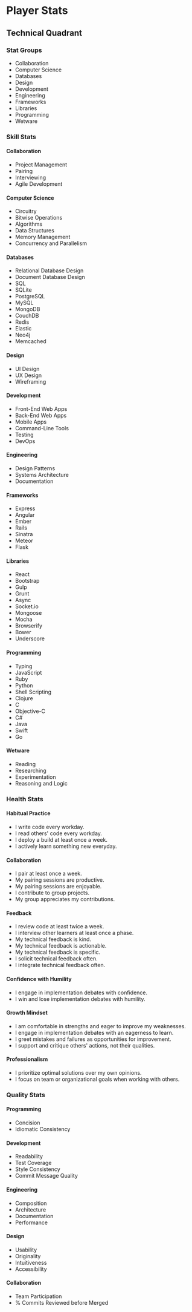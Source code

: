# Player Stats

## Technical Quadrant

### Stat Groups

- Collaboration
- Computer Science
- Databases
- Design
- Development
- Engineering
- Frameworks
- Libraries
- Programming
- Wetware

### Skill Stats

#### Collaboration
- Project Management
- Pairing
- Interviewing
- Agile Development

#### Computer Science
- Circuitry
- Bitwise Operations
- Algorithms
- Data Structures
- Memory Management
- Concurrency and Parallelism

#### Databases
- Relational Database Design
- Document Database Design
- SQL
- SQLite
- PostgreSQL
- MySQL
- MongoDB
- CouchDB
- Redis
- Elastic
- Neo4j
- Memcached

#### Design
- UI Design
- UX Design
- Wireframing

#### Development
- Front-End Web Apps
- Back-End Web Apps
- Mobile Apps
- Command-Line Tools
- Testing
- DevOps

#### Engineering
- Design Patterns
- Systems Architecture
- Documentation

#### Frameworks
- Express
- Angular
- Ember
- Rails
- Sinatra
- Meteor
- Flask

#### Libraries
- React
- Bootstrap
- Gulp
- Grunt
- Async
- Socket.io
- Mongoose
- Mocha
- Browserify
- Bower
- Underscore

#### Programming
- Typing
- JavaScript
- Ruby
- Python
- Shell Scripting
- Clojure
- C
- Objective-C
- C#
- Java
- Swift
- Go

#### Wetware
- Reading
- Researching
- Experimentation
- Reasoning and Logic

### Health Stats

#### Habitual Practice
- I write code every workday.
- I read others' code every workday.
- I deploy a build at least once a week.
- I actively learn something new everyday.

#### Collaboration
- I pair at least once a week.
- My pairing sessions are productive.
- My pairing sessions are enjoyable.
- I contribute to group projects.
- My group appreciates my contributions.

#### Feedback
- I review code at least twice a week.
- I interview other learners at least once a phase.
- My technical feedback is kind.
- My technical feedback is actionable.
- My technical feedback is specific.
- I solicit technical feedback often.
- I integrate technical feedback often.

#### Confidence with Humility
- I engage in implementation debates with confidence.
- I win and lose implementation debates with humility.

#### Growth Mindset
- I am comfortable in strengths and eager to improve my weaknesses.
- I engage in implementation debates with an eagerness to learn.
- I greet mistakes and failures as opportunities for improvement.
- I support and critique others' actions, not their qualities.

#### Professionalism
- I prioritize optimal solutions over my own opinions.
- I focus on team or organizational goals when working with others.

### Quality Stats

#### Programming
- Concision
- Idiomatic Consistency

#### Development
- Readability
- Test Coverage
- Style Consistency
- Commit Message Quality

#### Engineering
- Composition
- Architecture
- Documentation
- Performance

#### Design
- Usability
- Originality
- Intuitiveness
- Accessibility

#### Collaboration
- Team Participation
- % Commits Reviewed before Merged

